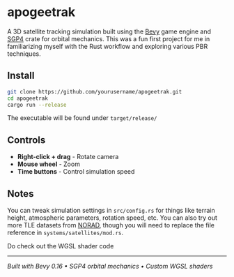 # apogeetrak

A 3D satellite tracking simulation built using the [Bevy](https://bevy.org/) game engine and [SGP4](https://github.com/neuromorphicsystems/sgp4) crate for orbital mechanics.
This was a fun first project for me in familiarizing myself with the Rust workflow and exploring various PBR techniques.

## Install

```bash
git clone https://github.com/yourusername/apogeetrak.git
cd apogeetrak
cargo run --release
```

The executable will be found under `target/release/`

## Controls

- **Right-click + drag** - Rotate camera
- **Mouse wheel** - Zoom
- **Time buttons** - Control simulation speed

## Notes

You can tweak simulation settings in `src/config.rs` for things like terrain height, atmospheric parameters, rotation speed, etc.
You can also try out more TLE datasets from [NORAD](https://celestrak.org/NORAD/elements/), though you will need to replace the file reference in `systems/satellites/mod.rs`.

Do check out the WGSL shader code

---

*Built with Bevy 0.16 • SGP4 orbital mechanics • Custom WGSL shaders*